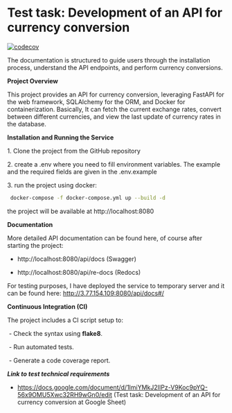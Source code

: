 # Test task: Development of an API for currency conversion
[![codecov](https://codecov.io/gh/Shamsullo/currency_converter_api/main/graph/badge.svg)](https://codecov.io/gh/Shamsullo/currency_converter_api)

The documentation is structured to guide users through the installation process, understand the API endpoints, and perform currency conversions.

**Project Overview**

This project provides an API for currency conversion, leveraging FastAPI for the web framework, SQLAlchemy for the ORM, and Docker for containerization. Basically, It can fetch the current exchange rates, convert between different currencies, and view the last update of currency rates in the database.

**Installation and Running the Service**

1\. Clone the project from the GitHub repository

2\. create a .env where you need to fill environment variables. The example and the required fields are given in the .env.example

3\. run the project using docker: 

 ```bash
  docker-compose -f docker-compose.yml up --build -d
 ```

 the project will be available at http://localhost:8080

**Documentation**

More detailed API documentation can be found here, of course after starting the project: 

 - http://localhost:8080/api/docs (Swagger)

 - http://localhost:8080/api/re-docs (Redocs)

For testing purposes, I have deployed the service to temporary server and it can be found here: http://3.77.154.109:8080/api/docs#/

**Continuous Integration (CI)**

The project includes a CI script setup to:

 - Check the syntax using **flake8**.

 - Run automated tests.

 - Generate a code coverage report.

***Link to test technical requirements***
 - https://docs.google.com/document/d/1lmiYMkJ2IIPz-V9Koc9pYQ-56x9OMU5Xwc32RH9wGn0/edit (Test task: Development of an API for currency conversion
 at Google Sheet)